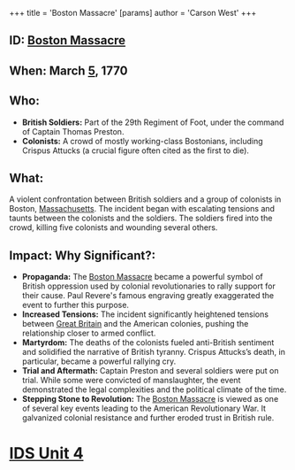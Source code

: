 +++
 title = 'Boston Massacre'
[params]
	author = 'Carson West'
+++
## ID: [Boston Massacre](./../boston-massacre/) 
## When: March [5](./../5/), 1770

## Who:
* **British Soldiers:**  Part of the 29th Regiment of Foot, under the command of Captain Thomas Preston.
* **Colonists:** A crowd of mostly working-class Bostonians, including Crispus Attucks (a crucial figure often cited as the first to die).

## What: 
A violent confrontation between British soldiers and a group of colonists in Boston, [Massachusetts](./../massachusetts/).  The incident began with escalating tensions and taunts between the colonists and the soldiers.  The soldiers fired into the crowd, killing five colonists and wounding several others.

## Impact: Why Significant?:
* **Propaganda:** The [Boston Massacre](./../boston-massacre/) became a powerful symbol of British oppression used by colonial revolutionaries to rally support for their cause.  Paul Revere's famous engraving greatly exaggerated the event to further this purpose.
* **Increased Tensions:** The incident significantly heightened tensions between [Great Britain](./../great-britain/) and the American colonies, pushing the relationship closer to armed conflict.
* **Martyrdom:** The deaths of the colonists fueled anti-British sentiment and solidified the narrative of British tyranny. Crispus Attucks’s death, in particular, became a powerful rallying cry.
* **Trial and Aftermath:**  Captain Preston and several soldiers were put on trial.  While some were convicted of manslaughter, the event demonstrated the legal complexities and the political climate of the time.
* **Stepping Stone to Revolution:** The [Boston Massacre](./../boston-massacre/) is viewed as one of several key events leading to the American Revolutionary War. It galvanized colonial resistance and further eroded trust in British rule.


# [IDS Unit 4](./../ids-unit-4/)

